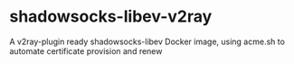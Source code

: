 # shadowsocks-libev-v2ray
A v2ray-plugin ready shadowsocks-libev Docker image, using acme.sh to automate certificate provision and renew

